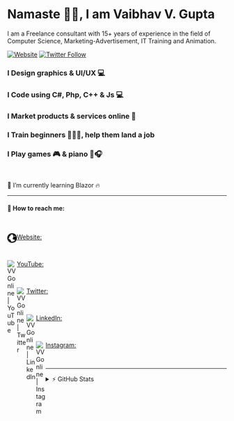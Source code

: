 # Namaste 🙏🏼, I am Vaibhav V. Gupta

I am a Freelance consultant with 15+ years of experience in the field of Computer Science, Marketing-Advertisement, IT Training and Animation.

[![Website](https://img.shields.io/website?label=vvgonline.net&style=for-the-badge&url=https%3A%2F%2Fvvgonline.net)](https://vvgonline.net)
[![Twitter Follow](https://img.shields.io/twitter/follow/vvgonlinedotnet?color=1DA1F2&logo=twitter&style=for-the-badge)](https://twitter.com/intent/follow?original_referer=https%3A%2F%2Fgithub.com%2Fvvgonlinedotentr&screen_name=VVGonlinedotnet)

### I Design graphics & UI/UX 💻

### I Code using C#, Php, C++ & Js 💻

### I Market products & services online 🛒

### I Train beginners 👨🏼‍🎓, help them land a job

### I Play games 🎮 & piano 🎹🎧

<br />

🌱 I’m currently learning Blazor 🔥

----

#### 📮 How to reach me:

<br />

[Website: <img align="left" alt="vvgonline" width="22px" src="https://raw.githubusercontent.com/iconic/open-iconic/master/svg/globe.svg" />][website]

<br />

[YouTube: <img align="left" alt="VVGonline | YouTube" width="22px" src="https://cdn.jsdelivr.net/npm/simple-icons@v3/icons/youtube.svg" />][youtube]

<br />

[Twitter: <img align="left" alt="VVGonline | Twitter" width="22px" src="https://cdn.jsdelivr.net/npm/simple-icons@v3/icons/twitter.svg" />][twitter]

<br />

[LinkedIn: <img align="left" alt="VVGonline | LinkedIn" width="22px" src="https://cdn.jsdelivr.net/npm/simple-icons@v3/icons/linkedin.svg" />][linkedin]

<br />

[Instagram: <img align="left" alt="VVGonline | Instagram" width="22px" src="https://cdn.jsdelivr.net/npm/simple-icons@v3/icons/instagram.svg" />][instagram]


<br />

----

<details>

  <summary>⚡ GitHub Stats</summary>

  [![VVGonline's github stats](https://github-readme-stats.vercel.app/api?username=vvgonline)](https://github.com/vvgonline)

</details>


<!--
Hi there 👋
**vvgonline/vvgonline** is a ✨ _special_ ✨ repository because its `README.md` (this file) appears on your GitHub profile.

Here are some ideas to get you started:

- 🔭 I’m currently working on ...
- 🌱 I’m currently learning ...
- 👯 I’m looking to collaborate on ...
- 🤔 I’m looking for help with ...
- 💬 Ask me about ...
- 📫 How to reach me: ...
- 😄 Pronouns: ...
- ⚡ Fun fact: ...
-->

<!-- define links -->

[website]: https://vvgonline.net
[twitter]: https://twitter.com/vvgonlinedotnet
[youtube]: https://www.youtube.com/channel/UCsFTSQ6exutOIpP-wHl8qQQ
[instagram]: https://www.instagram.com/vvgonline/
[linkedin]: https://www.linkedin.com/in/vvgonline-dot-net/